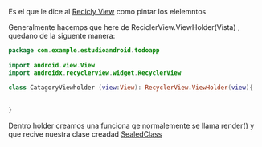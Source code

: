 Es el que le dice al [Recicly View](Recicly%20View.md) como pintar los elelemntos

Generalmente hacemps que here de ReciclerView.ViewHolder(Vista) , quedano de la siguente manera:

````kotlin
package com.example.estudioandroid.todoapp  
  
import android.view.View  
import androidx.recyclerview.widget.RecyclerView  
  
class CatagoryViewholder (view:View): RecyclerView.ViewHolder(view){  
  
  
}
````

Dentro holder creamos una funciona qe normalemente se llama render() y que recive nuestra clase creadad [SealedClass](Curso_android_studio/SealedClass.md)
